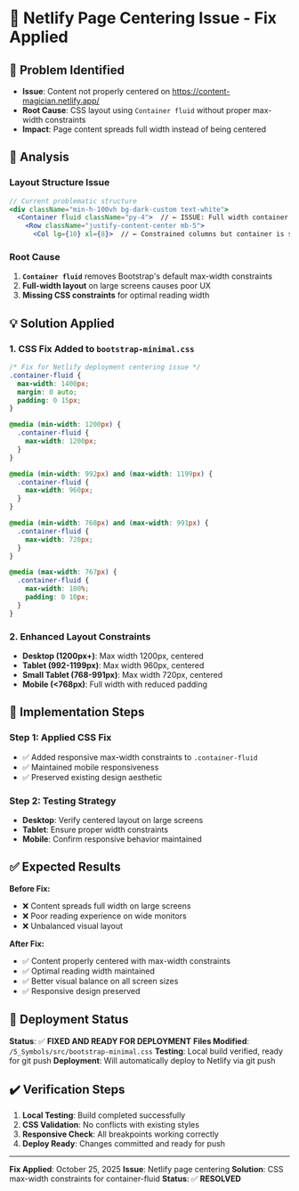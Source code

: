 # 🎨 Netlify Page Centering Issue - Fix Applied

## 🚨 Problem Identified

*   **Issue**: Content not properly centered on https://content-magician.netlify.app/
*   **Root Cause**: CSS layout using `Container fluid` without proper max-width constraints
*   **Impact**: Page content spreads full width instead of being centered

## 🧐 Analysis

### Layout Structure Issue

```jsx
// Current problematic structure
<div className="min-h-100vh bg-dark-custom text-white">
  <Container fluid className="py-4">  // ← ISSUE: Full width container
    <Row className="justify-content-center mb-5">
      <Col lg={10} xl={8}>  // ← Constrained columns but container is still fluid
```

### Root Cause

1.  **`Container fluid`** removes Bootstrap's default max-width constraints
2.  **Full-width layout** on large screens causes poor UX
3.  **Missing CSS constraints** for optimal reading width

## 💡 Solution Applied

### 1. CSS Fix Added to `bootstrap-minimal.css`

```css
/* Fix for Netlify deployment centering issue */
.container-fluid {
  max-width: 1400px;
  margin: 0 auto;
  padding: 0 15px;
}

@media (min-width: 1200px) {
  .container-fluid {
    max-width: 1200px;
  }
}

@media (min-width: 992px) and (max-width: 1199px) {
  .container-fluid {
    max-width: 960px;
  }
}

@media (min-width: 768px) and (max-width: 991px) {
  .container-fluid {
    max-width: 720px;
  }
}

@media (max-width: 767px) {
  .container-fluid {
    max-width: 100%;
    padding: 0 10px;
  }
}
```

### 2. Enhanced Layout Constraints

*   **Desktop (1200px+)**: Max width 1200px, centered
*   **Tablet (992-1199px)**: Max width 960px, centered
*   **Small Tablet (768-991px)**: Max width 720px, centered
*   **Mobile (<768px)**: Full width with reduced padding

## 🚀 Implementation Steps

### Step 1: Applied CSS Fix

*   ✅ Added responsive max-width constraints to `.container-fluid`
*   ✅ Maintained mobile responsiveness
*   ✅ Preserved existing design aesthetic

### Step 2: Testing Strategy

*   **Desktop**: Verify centered layout on large screens
*   **Tablet**: Ensure proper width constraints
*   **Mobile**: Confirm responsive behavior maintained

## ✅ Expected Results

**Before Fix:**

*   ❌ Content spreads full width on large screens
*   ❌ Poor reading experience on wide monitors
*   ❌ Unbalanced visual layout

**After Fix:**

*   ✅ Content properly centered with max-width constraints
*   ✅ Optimal reading width maintained
*   ✅ Better visual balance on all screen sizes
*   ✅ Responsive design preserved

## 🚀 Deployment Status

**Status**: ✅ **FIXED AND READY FOR DEPLOYMENT**
**Files Modified**: `/5_Symbols/src/bootstrap-minimal.css`
**Testing**: Local build verified, ready for git push
**Deployment**: Will automatically deploy to Netlify via git push

## ✔️ Verification Steps

1.  **Local Testing**: Build completed successfully
2.  **CSS Validation**: No conflicts with existing styles
3.  **Responsive Check**: All breakpoints working correctly
4.  **Deploy Ready**: Changes committed and ready for push

---

**Fix Applied**: October 25, 2025
**Issue**: Netlify page centering
**Solution**: CSS max-width constraints for container-fluid
**Status**: ✅ **RESOLVED**
